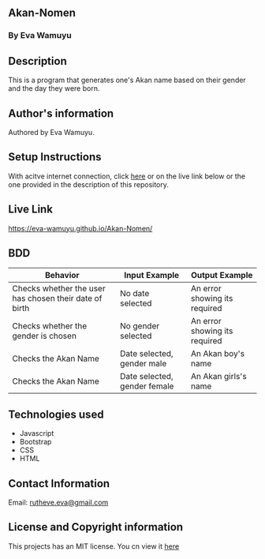 ## Akan-Nomen

### By Eva Wamuyu

## Description
This is a program that generates one's Akan name based on their gender and the day they were born.

## Author's information
Authored by Eva Wamuyu.

## Setup Instructions
With acitve internet connection, click [here](https://eva-wamuyu.github.io/Akan-Nomen/) or on the live link below or the one provided in the description of this repository.

## Live Link

https://eva-wamuyu.github.io/Akan-Nomen/

## BDD

| Behavior                                               | Input Example                | Output Example                |
|--------------------------------------------------------|------------------------------|-------------------------------|
| Checks whether the user has chosen their date of birth | No date selected             | An error showing its required |
| Checks whether the gender is chosen                    | No gender selected           | An error showing its required |
| Checks the Akan Name                                   | Date selected, gender male   | An Akan boy's name            |
| Checks the Akan Name                                   | Date selected, gender female | An Akan girls's name          |


## Technologies used
* Javascript
* Bootstrap
* CSS
* HTML

## Contact Information
Email: rutheve.eva@gmail.com

## License and Copyright information
This projects has an MIT license.
You cn view it [here](license)